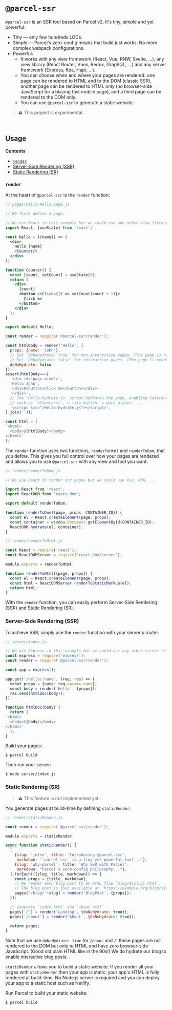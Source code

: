 # `@parcel-ssr`

`@parcel-ssr` is an SSR tool based on Parcel v2. It's tiny, simple and yet powerful:
- Tiny &mdash; only few hundreds LOCs.
- Simple &mdash; Parcel's zero-config means that build just works. No more complex webpack configurations.
- Powerful:
  - It works with
    any view framework (React, Vue, RNW, Svelte, ...),
    any view library (React Router, Vuex, Redux, GraphQL, ...)
    and any server framework (Express, Koa, Hapi, ...).
  - You can choose when and where your pages are rendered: one page can be rendered to HTML and to the DOM (classic SSR), another page can be rendered to HTML only (no browser-side JavaScript for a blazing fast mobile page), and a third page can be rendered to the DOM only.
  - You can use `@parcel-ssr` to generate a static website.

> :warning: This project is experimental.

<br/>

## Usage

**Contents**
- [`render`](#render)
- [Server-Side Rendering (SSR)](#server-side-rendering-ssr)
- [Static Rendering (SR)](#static-rendering-sr)

### `render`

At the heart of `@parcel-ssr` is the `render` function:

~~~jsx
// pages/hello/Hello.page.js

// We first define a page.

// We use React in this example but we could use any other view library (Vue, RNW, ...)
import React, {useState} from 'react';

const Hello = ({name}) => (
  <div>
    Hello {name}
    <Counter/>
  </div>
);

function Counter() {
  const [count, setCount] = useState(0);
  return (
    <div>
      {count}
      <button onClick={() => setCount(count + 1)}>
        Click me
      </button>
    </div>
  );
}

export default Hello;
~~~

~~~js
const render = require('@parcel-ssr/render');

const htmlBody = render('Hello', {
  props: {name: 'John'},
  // Set `doNoHydrate: true` for non-interactive pages. (The page is rendered only to HTML.)
  // Set `doNoHydrate: false` for interactive pages. (The page is rendered to HTML and to the DOM.)
  doNoHydrate: false
});
assert(htmlBody===[
  '<div id="page-view">',
  'Hello John',
  '<div>0<button>Click me</button></div>'
  '</div>',
  // The `Hello-hydrate.js` script hydrates the page, enabling interactivity
  // such as `<Counter/>`, a like button, a date picker, ...
  '<script src="/Hello-hydrate.js"></script>',
].join(''));

const html = (
`<html>
  <body>${htmlBody}</body>
</html>`
);
~~~

The `render` function uses two functions, `renderToHtml` and `renderToDom`, that *you* define.
This gives you
full control over how your pages are rendered
and allows you to use `@parcel-srr` with any view and tool you want.

~~~js
// render/renderToDom.js

// We use React to render our pages but we could use Vue, RNW, ...

import React from 'react';
import ReactDOM from 'react-dom';

export default renderToDom;

function renderToDom({page, props, CONTAINER_ID}) {
  const el = React.createElement(page, props);
  const container = window.document.getElementById(CONTAINER_ID);
  ReactDOM.hydrate(el, container);
}
~~~

~~~js
// render/renderToHtml.js

const React = require('react');
const ReactDOMServer = require('react-dom/server');

module.exports = renderToHtml;

function renderToHtml({page, props}) {
  const el = React.createElement(page, props);
  const html = ReactDOMServer.renderToStaticMarkup(el);
  return html;
}
~~~

With the `render` function,
you can easily perform Server-Side Rendering (SSR) and Static Rendering (SR).

### Server-Side Rendering (SSR)

To achieve SSR, simply use the `render` function with your server's router:

~~~js
// server/index.js

// We use Express in this example but we could use any other server framework (Koa, Hapi, ...)
const express = require('express');
const render = require('@parcel-ssr/render');

const app = express();

app.get('/hello/:name', (req, res) => {
  const props = {name: req.params.name};
  const body = render('Hello', {props});
  res.send(htmlDoc(body));
});

function htmlDoc(body) {
  return (
`<html>
  <body>${body}</body>
</html>`
  );
}
~~~

Build your pages:
~~~shell
$ parcel build
~~~
Then run your server:
~~~shell
$ node server/index.js
~~~

### Static Rendering (SR)

> :warning: This feature is not implemented yet.

You generate pages at build-time by defining `staticRender`:

~~~js
// render/staticRender.js

const render = require('@parcel-ssr/render');

module.exports = staticRender;

async function staticRender() {
  [
    {slug: 'intro', title: 'Introducing @parcel-ssr',
     markdown: '`parcel-ssr` is a tiny yet powerful tool...'},
    {slug: 'why-parcel', title: 'Why SSR with Parcel',
     markdown: "Parcel's zero-config philosophy..."},
  ].forEach(({slug, title, markdown}) => {
    const props = {title, markdown};
    // We render each blog post to an HTML file `blog/${slug}.html`.
    // The blog post is then available at `https://example.org/blog/${slug}`.
    pages['/blog/'+slug] = render('BlogPost', {props});
  });

  // Generate `index.html` and `about.html`
  pages['/'] = render('Landing', {doNoHydrate: true});
  pages['/about'] = render('About', {doNoHydrate: true});

  return pages;
}
~~~

Note that we use `doNoHydrate: true` for `/about` and `/`:
these pages are not rendered to the DOM but only to HTML and have zero browser-side JavaScript.
(Good old plain HTML like in the 90s!)
We do hydrate our blog to enable interactive blog posts.

`staticRender` allows you to build a static website.
If you render all your pages with `staticRender` then your app is static:
your app's HTML is fully rendered at build-time.
No Node.js server is required and you can deploy your app to a static host such as Netlify.

Run Parcel to build your static website:
~~~shell
$ parcel build
~~~
